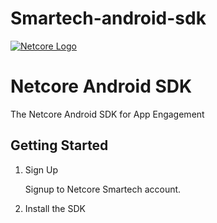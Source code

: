 # Smartech-android-sdk

[![Netcore Logo](https://netcore.in/wp-content/themes/netcore/img/Netcore-new-Logo.png)](http:www.netcore.in)

# Netcore Android SDK  

The Netcore Android SDK for App Engagement  

## Getting Started

1. Sign Up

    Signup to Netcore Smartech account.

2.  Install the SDK
